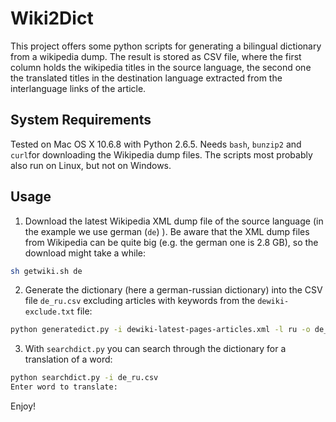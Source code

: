 Wiki2Dict
=========

This project offers some python scripts for generating a bilingual dictionary from a wikipedia dump.
The result is stored as CSV file, where the first column holds the wikipedia titles
in the source language, the second one the translated titles in the destination
language extracted from the interlanguage links of the article.

System Requirements
-------------------
Tested on Mac OS X 10.6.8 with Python 2.6.5. Needs `bash`, `bunzip2` and `curl`for downloading the
Wikipedia dump files. The scripts most probably also run on Linux, but not on Windows.

Usage
-----

1. Download the latest Wikipedia XML dump file of the source language (in the example we use german (`de`) ).
Be aware that the XML dump files from Wikipedia can be quite big (e.g. the german one is 2.8 GB), so the
download might take a while:
```bash
sh getwiki.sh de
```
2. Generate the dictionary (here a german-russian dictionary) into the CSV file `de_ru.csv`
excluding articles with keywords from the `dewiki-exclude.txt` file:
```bash
python generatedict.py -i dewiki-latest-pages-articles.xml -l ru -o de_ru.csv -x excludes/dewiki-exclude.txt
```
3. With `searchdict.py` you can search through the dictionary for a translation of a word:
```bash
python searchdict.py -i de_ru.csv
Enter word to translate:
```

Enjoy!


